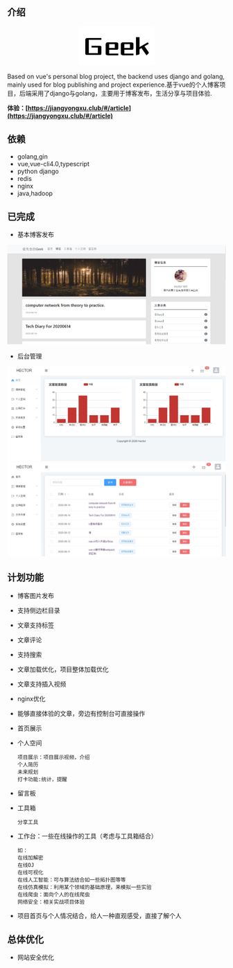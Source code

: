 ## 介绍
<p align="center"><img alt="logo" src="./images/screenshots/geek.png"/></p>

 Based on vue's personal blog project, the backend uses django and golang, mainly used for blog publishing and project experience.基于vue的个人博客项目，后端采用了django与golang，主要用于博客发布，生活分享与项目体验.

**体验：[https://jiangyongxu.club/#/article](https://jiangyongxu.club/#/article)**


## 依赖
+ golang,gin
+ vue,vue-cli4.0,typescript
+ python django
+ redis
+ nginx
+ java,hadoop


## 已完成

+ 基本博客发布

![frontedn](./images/screenshots/frontend.jpg)

+ 后台管理

![backend](./images/screenshots/backend1.jpg)
![backend](./images/screenshots/backend2.jpg)
## 计划功能

+ 博客图片发布
+ 支持侧边栏目录
+ 文章支持标签
+ 文章评论
+ 支持搜索
+ 文章加载优化，项目整体加载优化
+ 文章支持插入视频
+ nginx优化
+ 能够直接体验的文章，旁边有控制台可直接操作

+ 首页展示

+ 个人空间

  ```
  项目展示：项目展示视频，介绍
  个人简历
  未来规划
  打卡功能:统计，提醒
  ```

+ 留言板

+ 工具箱

  ```
  分享工具
  ```

+ 工作台：一些在线操作的工具（考虑与工具箱结合）

  ```
  如：
  在线加解密
  在线OJ
  在线可视化
  在线人工智能：可与算法结合如一些拓扑图等等
  在线仿真模拟：利用某个领域的基础原理，来模拟一些实验
  在线爬虫：面向个人的在线爬虫
  网络安全：相关实战项目体验
  ```

+ 项目首页与个人情况结合，给人一种直观感受，直接了解个人

## 总体优化

+ 网站安全优化

